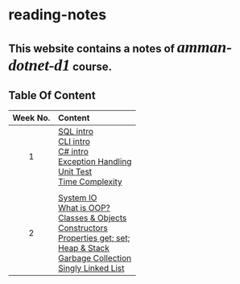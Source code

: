 # reading-notes

## This website contains a notes of *<span style="font-family:Papyrus; font-size:1.5em">amman-dotnet-d1</span>* course.


## Table Of Content

| Week No. | Content |
| :---:    | :---    |
| 1        | [SQL intro](week1/SQL.md) <br> [CLI intro](week1/CLI.md) <br> [C# intro](week1/CSharp.md) <br>[Exception Handling](week1/ExceptionHandling.md) <br>[Unit Test](week1/UnitTest.md) <br>[Time Complexity](week1/Complexity.md)|
|       |        |
| 2     | [System IO](week2/SystemIO.md) <br> [What is OOP?](week2/OOP//OOP.md) <br> [Classes & Objects](week2/OOP/ClassesObjects.md) <br> [Constructors](week2/OOP/Constructors.md) <br> [Properties get; set;](week2/Properties.md) <br> [Heap & Stack](week2/HeapStack.md) <br> [Garbage Collection](week2/GarbageCollection.md) <br> [Singly Linked List](week2/SinglyLinkedList.md)|